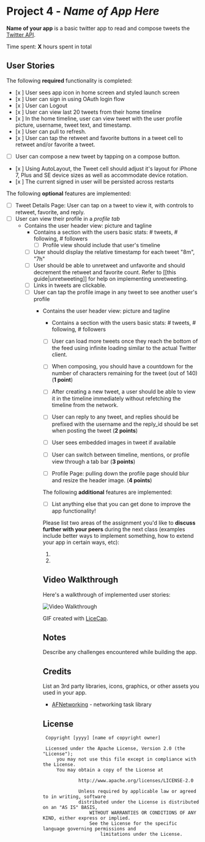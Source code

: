 # Project 4 - *Name of App Here*

**Name of your app** is a basic twitter app to read and compose tweets the [Twitter API](https://apps.twitter.com/).

Time spent: **X** hours spent in total

## User Stories

The following **required** functionality is completed:

- [x ] User sees app icon in home screen and styled launch screen
- [x ] User can sign in using OAuth login flow
- [x ] User can Logout
- [x ] User can view last 20 tweets from their home timeline
- [x ] In the home timeline, user can view tweet with the user profile picture, username, tweet text, and timestamp.
- [x ] User can pull to refresh.
- [x ] User can tap the retweet and favorite buttons in a tweet cell to retweet and/or favorite a tweet.
- [ ] User can compose a new tweet by tapping on a compose button.
- [x ] Using AutoLayout, the Tweet cell should adjust it's layout for iPhone 7, Plus and SE device sizes as well as accommodate device rotation.
- [x ] The current signed in user will be persisted across restarts

The following **optional** features are implemented:

- [ ] Tweet Details Page: User can tap on a tweet to view it, with controls to retweet, favorite, and reply.
- [ ] User can view their profile in a *profile tab*
   - Contains the user header view: picture and tagline
      - Contains a section with the users basic stats: # tweets, # following, # followers
         - [ ] Profile view should include that user's timeline
	 - [ ] User should display the relative timestamp for each tweet "8m", "7h"
	 - [ ] User should be able to unretweet and unfavorite and should decrement the retweet and favorite count. Refer to [[this guide|unretweeting]] for help on implementing unretweeting.
	 - [ ] Links in tweets are clickable.
	 - [ ] User can tap the profile image in any tweet to see another user's profile
	    - Contains the user header view: picture and tagline
	       - Contains a section with the users basic stats: # tweets, # following, # followers
	       - [ ] User can load more tweets once they reach the bottom of the feed using infinite loading similar to the actual Twitter client.
	       - [ ] When composing, you should have a countdown for the number of characters remaining for the tweet (out of 140) (**1 point**)
	       - [ ] After creating a new tweet, a user should be able to view it in the timeline immediately without refetching the timeline from the network.
	       - [ ] User can reply to any tweet, and replies should be prefixed with the username and the reply_id should be set when posting the tweet (**2 points**)
	       - [ ] User sees embedded images in tweet if available 
	       - [ ] User can switch between timeline, mentions, or profile view through a tab bar (**3 points**)
	       - [ ] Profile Page: pulling down the profile page should blur and resize the header image. (**4 points**)


	       The following **additional** features are implemented:

	       - [ ] List anything else that you can get done to improve the app functionality!

	       Please list two areas of the assignment you'd like to **discuss further with your peers** during the next class (examples include better ways to implement something, how to extend your app in certain ways, etc):

	       1.
	       2.

	       ## Video Walkthrough

	       Here's a walkthrough of implemented user stories:

	       <img src='http://i.imgur.com/link/to/your/gif/file.gif' title='Video Walkthrough' width='' alt='Video Walkthrough' />

	       GIF created with [LiceCap](http://www.cockos.com/licecap/).

	       ## Notes

	       Describe any challenges encountered while building the app.

	       ## Credits

	       List an 3rd party libraries, icons, graphics, or other assets you used in your app.

	       - [AFNetworking](https://github.com/AFNetworking/AFNetworking) - networking task library

	       ## License

	           Copyright [yyyy] [name of copyright owner]

		       Licensed under the Apache License, Version 2.0 (the "License");
		           you may not use this file except in compliance with the License.
			       You may obtain a copy of the License at

			               http://www.apache.org/licenses/LICENSE-2.0

				           Unless required by applicable law or agreed to in writing, software
					       distributed under the License is distributed on an "AS IS" BASIS,
					           WITHOUT WARRANTIES OR CONDITIONS OF ANY KIND, either express or implied.
						       See the License for the specific language governing permissions and
						           limitations under the License.
